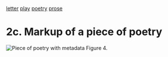 [letter](03_letter.md)  [play](03_play.md) [poetry](03_poetry.md)  [prose](03_prose.md)

# 2c. Markup of a piece of poetry

![Piece of poetry with metadata](https://rawgit.com/Det-Kongelige-Bibliotek/on_the_indexing_of_text/master/poetry.svg) Figure 4. 
